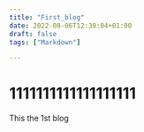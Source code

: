 ```yaml
---
title: "First_blog"
date: 2022-08-06T12:39:04+01:00
draft: false
tags: ["Markdown"]

---
```



# 1111111111111111111

This the 1st blog



